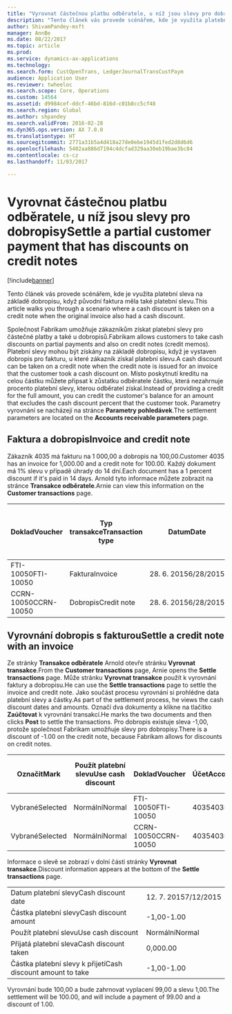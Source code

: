 ```yaml
---
title: "Vyrovnat částečnou platbu odběratele, u níž jsou slevy pro dobropisy"
description: "Tento článek vás provede scénářem, kde je využita platební sleva na základě dobropisu, když původní faktura měla také platební slevu."
author: ShivamPandey-msft
manager: AnnBe
ms.date: 08/22/2017
ms.topic: article
ms.prod: 
ms.service: dynamics-ax-applications
ms.technology: 
ms.search.form: CustOpenTrans, LedgerJournalTransCustPaym
audience: Application User
ms.reviewer: twheeloc
ms.search.scope: Core, Operations
ms.custom: 14564
ms.assetid: d9984cef-ddcf-46bd-816d-c01b8cc5cf48
ms.search.region: Global
ms.author: shpandey
ms.search.validFrom: 2016-02-28
ms.dyn365.ops.version: AX 7.0.0
ms.translationtype: HT
ms.sourcegitcommit: 2771a31b5a4d418a27de0ebe1945d1fed2d8d6d6
ms.openlocfilehash: 5402aa886d7194c4dcfad329aa30eb19bae3bc84
ms.contentlocale: cs-cz
ms.lasthandoff: 11/03/2017

---
```


# <a name="settle-a-partial-customer-payment-that-has-discounts-on-credit-notes"></a><span data-ttu-id="8de17-103">Vyrovnat částečnou platbu odběratele, u níž jsou slevy pro dobropisy</span><span class="sxs-lookup"><span data-stu-id="8de17-103">Settle a partial customer payment that has discounts on credit notes</span></span>

[!include[banner](../includes/banner.md)]


<span data-ttu-id="8de17-104">Tento článek vás provede scénářem, kde je využita platební sleva na základě dobropisu, když původní faktura měla také platební slevu.</span><span class="sxs-lookup"><span data-stu-id="8de17-104">This article walks you through a scenario where a cash discount is taken on a credit note when the original invoice also had a cash discount.</span></span> 

<span data-ttu-id="8de17-105">Společnost Fabrikam umožňuje zákazníkům získat platební slevy pro částečné platby a také u dobropisů.</span><span class="sxs-lookup"><span data-stu-id="8de17-105">Fabrikam allows customers to take cash discounts on partial payments and also on credit notes (credit memos).</span></span> <span data-ttu-id="8de17-106">Platební slevy mohou být získány na základě dobropisu, když je vystaven dobropis pro fakturu, u které zákazník získal platební slevu.</span><span class="sxs-lookup"><span data-stu-id="8de17-106">A cash discount can be taken on a credit note when the credit note is issued for an invoice that the customer took a cash discount on.</span></span> <span data-ttu-id="8de17-107">Místo poskytnutí kreditu na celou částku můžete připsat k zůstatku odběratele částku, která nezahrnuje procento platební slevy, kterou odběratel získal.</span><span class="sxs-lookup"><span data-stu-id="8de17-107">Instead of providing a credit for the full amount, you can credit the customer's balance for an amount that excludes the cash discount percent that the customer took.</span></span> <span data-ttu-id="8de17-108">Parametry vyrovnání se nacházejí na stránce **Parametry pohledávek**.</span><span class="sxs-lookup"><span data-stu-id="8de17-108">The settlement parameters are located on the **Accounts receivable parameters** page.</span></span>

## <a name="invoice-and-credit-note"></a><span data-ttu-id="8de17-109">Faktura a dobropis</span><span class="sxs-lookup"><span data-stu-id="8de17-109">Invoice and credit note</span></span>
<span data-ttu-id="8de17-110">Zákazník 4035 má fakturu na 1 000,00 a dobropis na 100,00.</span><span class="sxs-lookup"><span data-stu-id="8de17-110">Customer 4035 has an invoice for 1,000.00 and a credit note for 100.00.</span></span> <span data-ttu-id="8de17-111">Každý dokument má 1% slevu v případě úhrady do 14 dní.</span><span class="sxs-lookup"><span data-stu-id="8de17-111">Each document has a 1 percent discount if it's paid in 14 days.</span></span> <span data-ttu-id="8de17-112">Arnold tyto informace můžete zobrazit na stránce **Transakce odběratele**.</span><span class="sxs-lookup"><span data-stu-id="8de17-112">Arnie can view this information on the **Customer transactions** page.</span></span>

| <span data-ttu-id="8de17-113">Doklad</span><span class="sxs-lookup"><span data-stu-id="8de17-113">Voucher</span></span>    | <span data-ttu-id="8de17-114">Typ transakce</span><span class="sxs-lookup"><span data-stu-id="8de17-114">Transaction type</span></span> | <span data-ttu-id="8de17-115">Datum</span><span class="sxs-lookup"><span data-stu-id="8de17-115">Date</span></span>      | <span data-ttu-id="8de17-116">Faktura</span><span class="sxs-lookup"><span data-stu-id="8de17-116">Invoice</span></span>  | <span data-ttu-id="8de17-117">Částka Má dáti v transakční měně</span><span class="sxs-lookup"><span data-stu-id="8de17-117">Amount in transaction currency debit</span></span> | <span data-ttu-id="8de17-118">Částka Dal v transakční měně</span><span class="sxs-lookup"><span data-stu-id="8de17-118">Amount in transaction currency credit</span></span> | <span data-ttu-id="8de17-119">Zůstatek</span><span class="sxs-lookup"><span data-stu-id="8de17-119">Balance</span></span>  | <span data-ttu-id="8de17-120">Měna</span><span class="sxs-lookup"><span data-stu-id="8de17-120">Currency</span></span> |
|------------|------------------|-----------|----------|--------------------------------------|---------------------------------------|----------|----------|
| <span data-ttu-id="8de17-121">FTI-10050</span><span class="sxs-lookup"><span data-stu-id="8de17-121">FTI-10050</span></span>  | <span data-ttu-id="8de17-122">Faktura</span><span class="sxs-lookup"><span data-stu-id="8de17-122">Invoice</span></span>          | <span data-ttu-id="8de17-123">28. 6. 2015</span><span class="sxs-lookup"><span data-stu-id="8de17-123">6/28/2015</span></span> | <span data-ttu-id="8de17-124">10050</span><span class="sxs-lookup"><span data-stu-id="8de17-124">10050</span></span>    | <span data-ttu-id="8de17-125">1 000,00</span><span class="sxs-lookup"><span data-stu-id="8de17-125">1,000.00</span></span>                             |                                       | <span data-ttu-id="8de17-126">1 000,00</span><span class="sxs-lookup"><span data-stu-id="8de17-126">1,000.00</span></span> | <span data-ttu-id="8de17-127">USD</span><span class="sxs-lookup"><span data-stu-id="8de17-127">USD</span></span>      |
| <span data-ttu-id="8de17-128">CCRN-10050</span><span class="sxs-lookup"><span data-stu-id="8de17-128">CCRN-10050</span></span> | <span data-ttu-id="8de17-129">Dobropis</span><span class="sxs-lookup"><span data-stu-id="8de17-129">Credit note</span></span>      | <span data-ttu-id="8de17-130">28. 6. 2015</span><span class="sxs-lookup"><span data-stu-id="8de17-130">6/28/2015</span></span> | <span data-ttu-id="8de17-131">CR-10050</span><span class="sxs-lookup"><span data-stu-id="8de17-131">CR-10050</span></span> |                                      | <span data-ttu-id="8de17-132">100,00</span><span class="sxs-lookup"><span data-stu-id="8de17-132">100.00</span></span>                                | <span data-ttu-id="8de17-133">-100,00</span><span class="sxs-lookup"><span data-stu-id="8de17-133">-100.00</span></span>  | <span data-ttu-id="8de17-134">USD</span><span class="sxs-lookup"><span data-stu-id="8de17-134">USD</span></span>      |

## <a name="settle-a-credit-note-with-an-invoice"></a><span data-ttu-id="8de17-135">Vyrovnání dobropis s fakturou</span><span class="sxs-lookup"><span data-stu-id="8de17-135">Settle a credit note with an invoice</span></span>
<span data-ttu-id="8de17-136">Ze stránky **Transakce odběratele** Arnold otevře stránku **Vyrovnat transakce**.</span><span class="sxs-lookup"><span data-stu-id="8de17-136">From the **Customer transactions** page, Arnie opens the **Settle transactions** page.</span></span> <span data-ttu-id="8de17-137">Může stránku **Vyrovnat transakce** použít k vyrovnání faktury a dobropisu.</span><span class="sxs-lookup"><span data-stu-id="8de17-137">He can use the **Settle transactions** page to settle the invoice and credit note.</span></span> <span data-ttu-id="8de17-138">Jako součást procesu vyrovnání si prohlédne data platební slevy a částky.</span><span class="sxs-lookup"><span data-stu-id="8de17-138">As part of the settlement process, he views the cash discount dates and amounts.</span></span> <span data-ttu-id="8de17-139">Označí dva dokumenty a klikne na tlačítko **Zaúčtovat** k vyrovnání transakcí.</span><span class="sxs-lookup"><span data-stu-id="8de17-139">He marks the two documents and then clicks **Post** to settle the transactions.</span></span> <span data-ttu-id="8de17-140">Pro dobropis existuje sleva -1,00, protože společnost Fabrikam umožňuje slevy pro dobropisy.</span><span class="sxs-lookup"><span data-stu-id="8de17-140">There is a discount of -1.00 on the credit note, because Fabrikam allows for discounts on credit notes.</span></span>

| <span data-ttu-id="8de17-141">Označit</span><span class="sxs-lookup"><span data-stu-id="8de17-141">Mark</span></span>     | <span data-ttu-id="8de17-142">Použít platební slevu</span><span class="sxs-lookup"><span data-stu-id="8de17-142">Use cash discount</span></span> | <span data-ttu-id="8de17-143">Doklad</span><span class="sxs-lookup"><span data-stu-id="8de17-143">Voucher</span></span>    | <span data-ttu-id="8de17-144">Účet</span><span class="sxs-lookup"><span data-stu-id="8de17-144">Account</span></span> | <span data-ttu-id="8de17-145">Datum</span><span class="sxs-lookup"><span data-stu-id="8de17-145">Date</span></span>      | <span data-ttu-id="8de17-146">Datum splatnosti</span><span class="sxs-lookup"><span data-stu-id="8de17-146">Due date</span></span>  | <span data-ttu-id="8de17-147">Faktura</span><span class="sxs-lookup"><span data-stu-id="8de17-147">Invoice</span></span>  | <span data-ttu-id="8de17-148">Částka v měně transakce</span><span class="sxs-lookup"><span data-stu-id="8de17-148">Amount in transaction currency</span></span> | <span data-ttu-id="8de17-149">Měna</span><span class="sxs-lookup"><span data-stu-id="8de17-149">Currency</span></span> | <span data-ttu-id="8de17-150">Částka k vyrovnání</span><span class="sxs-lookup"><span data-stu-id="8de17-150">Amount to settle</span></span> |
|----------|-------------------|------------|---------|-----------|-----------|----------|--------------------------------|----------|------------------|
| <span data-ttu-id="8de17-151">Vybrané</span><span class="sxs-lookup"><span data-stu-id="8de17-151">Selected</span></span> | <span data-ttu-id="8de17-152">Normální</span><span class="sxs-lookup"><span data-stu-id="8de17-152">Normal</span></span>            | <span data-ttu-id="8de17-153">FTI-10050</span><span class="sxs-lookup"><span data-stu-id="8de17-153">FTI-10050</span></span>  | <span data-ttu-id="8de17-154">4035</span><span class="sxs-lookup"><span data-stu-id="8de17-154">4035</span></span>    | <span data-ttu-id="8de17-155">28. 6. 2015</span><span class="sxs-lookup"><span data-stu-id="8de17-155">6/28/2015</span></span> | <span data-ttu-id="8de17-156">28. 7. 2015</span><span class="sxs-lookup"><span data-stu-id="8de17-156">7/28/2015</span></span> | <span data-ttu-id="8de17-157">10050</span><span class="sxs-lookup"><span data-stu-id="8de17-157">10050</span></span>    | <span data-ttu-id="8de17-158">1 000,00</span><span class="sxs-lookup"><span data-stu-id="8de17-158">1,000.00</span></span>                       | <span data-ttu-id="8de17-159">USD</span><span class="sxs-lookup"><span data-stu-id="8de17-159">USD</span></span>      | <span data-ttu-id="8de17-160">990,00</span><span class="sxs-lookup"><span data-stu-id="8de17-160">990.00</span></span>           |
| <span data-ttu-id="8de17-161">Vybrané</span><span class="sxs-lookup"><span data-stu-id="8de17-161">Selected</span></span> | <span data-ttu-id="8de17-162">Normální</span><span class="sxs-lookup"><span data-stu-id="8de17-162">Normal</span></span>            | <span data-ttu-id="8de17-163">CCRN-10050</span><span class="sxs-lookup"><span data-stu-id="8de17-163">CCRN-10050</span></span> | <span data-ttu-id="8de17-164">4035</span><span class="sxs-lookup"><span data-stu-id="8de17-164">4035</span></span>    | <span data-ttu-id="8de17-165">28. 6. 2015</span><span class="sxs-lookup"><span data-stu-id="8de17-165">6/28/2015</span></span> | <span data-ttu-id="8de17-166">28. 7. 2015</span><span class="sxs-lookup"><span data-stu-id="8de17-166">7/28/2015</span></span> | <span data-ttu-id="8de17-167">CR-10050</span><span class="sxs-lookup"><span data-stu-id="8de17-167">CR-10050</span></span> | <span data-ttu-id="8de17-168">-100,00</span><span class="sxs-lookup"><span data-stu-id="8de17-168">-100.00</span></span>                        | <span data-ttu-id="8de17-169">USD</span><span class="sxs-lookup"><span data-stu-id="8de17-169">USD</span></span>      | <span data-ttu-id="8de17-170">-99,00</span><span class="sxs-lookup"><span data-stu-id="8de17-170">-99.00</span></span>           |

<span data-ttu-id="8de17-171">Informace o slevě se zobrazí v dolní části stránky **Vyrovnat transakce**.</span><span class="sxs-lookup"><span data-stu-id="8de17-171">Discount information appears at the bottom of the **Settle transactions** page.</span></span>

|                              |           |
|------------------------------|-----------|
| <span data-ttu-id="8de17-172">Datum platební slevy</span><span class="sxs-lookup"><span data-stu-id="8de17-172">Cash discount date</span></span>           | <span data-ttu-id="8de17-173">12. 7. 2015</span><span class="sxs-lookup"><span data-stu-id="8de17-173">7/12/2015</span></span> |
| <span data-ttu-id="8de17-174">Částka platební slevy</span><span class="sxs-lookup"><span data-stu-id="8de17-174">Cash discount amount</span></span>         | <span data-ttu-id="8de17-175">-1,00</span><span class="sxs-lookup"><span data-stu-id="8de17-175">-1.00</span></span>     |
| <span data-ttu-id="8de17-176">Použít platební slevu</span><span class="sxs-lookup"><span data-stu-id="8de17-176">Use cash discount</span></span>            | <span data-ttu-id="8de17-177">Normální</span><span class="sxs-lookup"><span data-stu-id="8de17-177">Normal</span></span>    |
| <span data-ttu-id="8de17-178">Přijatá platební sleva</span><span class="sxs-lookup"><span data-stu-id="8de17-178">Cash discount taken</span></span>          | <span data-ttu-id="8de17-179">0,00</span><span class="sxs-lookup"><span data-stu-id="8de17-179">0.00</span></span>      |
| <span data-ttu-id="8de17-180">Částka platební slevy k přijetí</span><span class="sxs-lookup"><span data-stu-id="8de17-180">Cash discount amount to take</span></span> | <span data-ttu-id="8de17-181">-1,00</span><span class="sxs-lookup"><span data-stu-id="8de17-181">-1.00</span></span>     |

<span data-ttu-id="8de17-182">Vyrovnání bude 100,00 a bude zahrnovat vyplacení 99,00 a slevu 1,00.</span><span class="sxs-lookup"><span data-stu-id="8de17-182">The settlement will be 100.00, and will include a payment of 99.00 and a discount of 1.00.</span></span>




